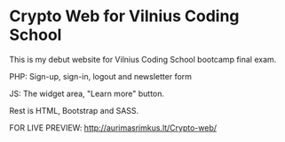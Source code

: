 # Crypto Web for Vilnius Coding School
This is my debut website for Vilnius Coding School bootcamp final exam.

PHP: 
Sign-up, sign-in, logout and newsletter form

JS:
The widget area, "Learn more" button.

Rest is HTML, Bootstrap and SASS.

FOR LIVE PREVIEW: http://aurimasrimkus.lt/Crypto-web/
